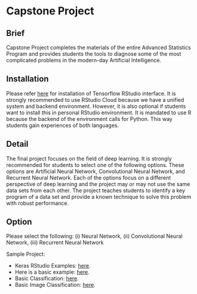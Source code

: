 # Capstone Project

## Brief

Capstone Project completes the materials of the entire Advanced Statistics Program and provides students the tools to diagnose some of the most complicated problems in the modern-day Artificial Intelligence.

## Installation

Please refer [here](https://tensorflow.rstudio.com/installation/) for installation of Tensorflow RStudio interface. It is strongly recommended to use RStudio Cloud because we have a unified system and backend environment. However, it is also optional if students want to install this in personal RStudio environment. It is mandated to use R because the backend of the environment calls for Python. This way students gain experiences of both languages.

## Detail

The final project focuses on the field of deep learning. It is strongly recommended for students to select one of the following options. These options are Artificial Neural Network, Convolutional Neural Network, and Recurrent Neural Network. Each of the options focus on a different perspective of deep learning and the project may or may not use the same data sets from each other. The project teaches students to identify a key program of a data set and provide a known technique to solve this problem with robust performance.

## Option

Please select the following: (i) Neural Network, (ii) Convolutional Neural Network, (iii) Recurrent Neural Network

Sample Project:
- Keras RStudio Examples: [here](https://keras.rstudio.com/articles/examples/index.html).
- Here is a basic example: [here](https://tensorflow.rstudio.com/tutorials/beginners/).
- Basic Classification: [here](https://tensorflow.rstudio.com/tutorials/beginners/).
- Basic Image Classification: [here](https://tensorflow.rstudio.com/tutorials/beginners/basic-ml/tutorial_basic_classification/).
